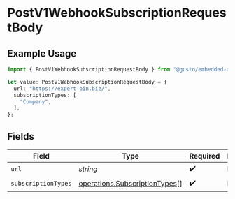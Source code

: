 # PostV1WebhookSubscriptionRequestBody

## Example Usage

```typescript
import { PostV1WebhookSubscriptionRequestBody } from "@gusto/embedded-api/models/operations/postv1webhooksubscription.js";

let value: PostV1WebhookSubscriptionRequestBody = {
  url: "https://expert-bin.biz/",
  subscriptionTypes: [
    "Company",
  ],
};
```

## Fields

| Field                                                                          | Type                                                                           | Required                                                                       | Description                                                                    |
| ------------------------------------------------------------------------------ | ------------------------------------------------------------------------------ | ------------------------------------------------------------------------------ | ------------------------------------------------------------------------------ |
| `url`                                                                          | *string*                                                                       | :heavy_check_mark:                                                             | N/A                                                                            |
| `subscriptionTypes`                                                            | [operations.SubscriptionTypes](../../models/operations/subscriptiontypes.md)[] | :heavy_check_mark:                                                             | N/A                                                                            |